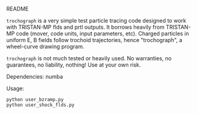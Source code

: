 README

`trochograph` is a very simple test particle tracing code designed to work with
TRISTAN-MP flds and prtl outputs.  It borrows heavily from TRISTAN-MP code
(mover, code units, input parameters, etc).  Charged particles in uniform E, B
fields follow trochoid trajectories, hence "trochograph", a wheel-curve drawing
program.

`trochograph` is not much tested or heavily used.  No warranties, no
guarantees, no liability, nothing!  Use at your own risk.

Dependencies: numba

Usage:

    python user_bzramp.py
    python user_shock_flds.py

